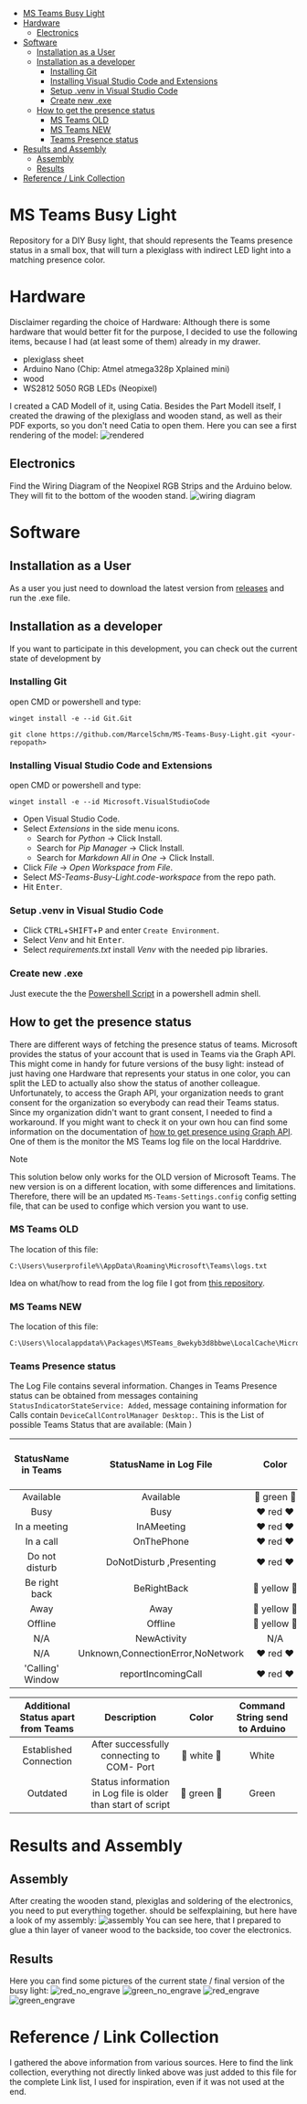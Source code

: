 - [MS Teams Busy Light](#ms-teams-busy-light)
- [Hardware](#hardware)
	- [Electronics](#electronics)
- [Software](#software)
	- [Installation as a User](#installation-as-a-user)
	- [Installation as a developer](#installation-as-a-developer)
		- [Installing Git](#installing-git)
		- [Installing Visual Studio Code and Extensions](#installing-visual-studio-code-and-extensions)
		- [Setup .venv in Visual Studio Code](#setup-venv-in-visual-studio-code)
		- [Create new .exe](#create-new-exe)
	- [How to get the presence status](#how-to-get-the-presence-status)
		- [MS Teams OLD](#ms-teams-old)
		- [MS Teams NEW](#ms-teams-new)
		- [Teams Presence status](#teams-presence-status)
- [Results and Assembly](#results-and-assembly)
	- [Assembly](#assembly)
	- [Results](#results)
- [Reference / Link Collection](#reference--link-collection)
# MS Teams Busy Light

Repository for a DIY Busy light, that should represents the Teams presence status in a small box, that will turn a plexiglass 
with indirect LED light into a matching presence color.


# Hardware

Disclaimer regarding the choice of Hardware: Although there is some hardware that would better fit for the purpose, 
I decided to use the following items, because I had (at least some of them) already in my drawer. 

* plexiglass sheet
* Arduino Nano (Chip: Atmel atmega328p Xplained mini)
* wood 
* WS2812 5050 RGB LEDs (Neopixel)

I created a CAD Modell of it, using Catia. Besides the Part Modell itself, I created the drawing of the plexiglass and 
wooden stand, as well as their PDF exports, so you don't need Catia to open them. Here you can see a first rendering of the model: 
![rendered](images/rendered.bmp)

## Electronics
Find the Wiring Diagram of the Neopixel RGB Strips and the Arduino below. They will fit to the bottom of the wooden stand. 
![wiring diagram](images/wiring%20diagram.png)

# Software

## Installation as a User

As a user you just need to download the latest version from [releases](https://github.com/MarcelSchm/MS-Teams-Busy-Light/releases) and run the .exe file. 

## Installation as a developer

If you want to participate in this development, you can check out the current state of development by

### Installing Git

open CMD or powershell and type:

	winget install -e --id Git.Git

```
git clone https://github.com/MarcelSchm/MS-Teams-Busy-Light.git <your-repopath>
```

### Installing Visual Studio Code and Extensions


open CMD or powershell and type:


	winget install -e --id Microsoft.VisualStudioCode


* Open Visual Studio Code.
* Select _Extensions_ in the side menu icons.
  * Search for _Python_ → Click Install.
  * Search for _Pip Manager_ → Click Install.
  * Search for _Markdown All in One_ → Click Install.
* Click _File_ → _Open Workspace from File_.
* Select _MS-Teams-Busy-Light.code-workspace_ from the repo path.
* Hit <kbd>Enter</kbd>.


### Setup .venv in Visual Studio Code

* Click <kbd>CTRL</kbd>+<kbd>SHIFT</kbd>+<kbd>P</kbd> and enter ``Create Environment``.
* Select _Venv_ and hit <kbd>Enter</kbd>.
* Select _requirements.txt_ install _Venv_ with the needed pip libraries.

### Create new .exe

Just execute the the [Powershell Script](createNewTeamsBusyLightExe.ps1) in a powershell admin shell. 

## How to get the presence status

There are different ways of fetching the presence status of teams. Microsoft provides the status of your account that 
is used in Teams via the Graph API. This might come in handy for future versions of the busy light: 
instead of just having one Hardware that represents your status in one color, you can split the LED to actually also show 
the status of another colleague. Unfortunately, to access the Graph API, your organization needs to grant consent 
for the organization so everybody can read their Teams status. Since my organization didn't want to grant consent, 
I needed to find a workaround. If you might want to check it on your own hou can find some information on the documentation of
[how to get presence using Graph API][6].
One of them is the monitor the MS Teams log file on the local Harddrive.

> [!NOTE]
> This solution below only works for the OLD version of Microsoft Teams. The new version is on a different location, with some differences and limitations. Therefore, there will be an updated `MS-Teams-Settings.config` config setting file, that can be used to confige which version you want to use. 


### MS Teams OLD
The location of this file: 

	C:\Users\%userprofile%\AppData\Roaming\Microsoft\Teams\logs.txt
	
Idea on what/how to read from the log file I got from [this repository][2].

### MS Teams NEW
The location of this file: 

	C:\Users\%localappdata%\Packages\MSTeams_8wekyb3d8bbwe\LocalCache\Microsoft\MSTeams\Logs


	
### Teams Presence status
The Log File contains several information. 
Changes in Teams Presence status can be obtained from messages containing ```StatusIndicatorStateService: Added```, message containing information for Calls contain ```DeviceCallControlManager Desktop:```.
This is the List of possible Teams Status that are available:
(Main )

| StatusName in Teams | StatusName in Log File  |  				Color 					| Command String send to Arduino |
|:-------------------:|:-----------------------:|:-------------------------------------:|:------------------------------:|
|    Available        |        Available        | 	:green_heart: green :green_heart: 	|			Green				 |
|    Busy             |     Busy                | 	 :heart: red :heart:			    |			Red				 	 |
|    In a meeting     | InAMeeting  			|	 :heart: red :heart:			    |			Red				 	 |
|    In a call        |     OnThePhone          | 	 :heart: red :heart:			    |			Red				 	 |
|    Do not disturb   | DoNotDisturb ,Presenting| 	 :heart: red :heart:			    |			Red				 	 |
|    Be right back    |     BeRightBack         | :yellow_heart: yellow :yellow_heart:	|			Yellow				 |
| 	 Away             |		Away				| :yellow_heart: yellow :yellow_heart:	|			Yellow				 |
|	 Offline          |		Offline				| :yellow_heart: yellow :yellow_heart:	|			Yellow				 |
| 		N/A			  | NewActivity				| 						N/A	 			|								 |
| 		N/A			  | Unknown,ConnectionError,NoNetwork| :heart: red :heart:		 	|			Red				 	 |
| 	'Calling' Window  | reportIncomingCall 		| :heart: red :heart:		 			|			BlinkRed				 	 |


| Additional Status apart from Teams | 				Description 				  |  				Color 				  | Command String send to Arduino |
|:----------------------------------:|:------------------------------------------:|:-------------------------------------:|:------------------------------:|
|Established Connection				 | After successfully connecting to COM- Port | :white_heart: white :white_heart:	  |				White			   |
| Outdated 				| Status information in Log file is older than start of script| :green_heart: green :green_heart: |				Green		       |	


# Results and Assembly

## Assembly 
After creating the wooden stand, plexiglas and soldering of the electronics, you need to put everything together. should be selfexplaining, but here have a look of my assembly:
![assembly](images/assembly_and_glue.jpg)
You can see here, that I prepared to glue a thin layer of vaneer wood to the  backside, too cover the electronics. 

## Results
Here you can find some pictures of the current state / final version of the busy light:
![red_no_engrave](images/red_without_Engraving.jpg)
![green_no_engrave](images/green_without_engraving.jpg)
![red_engrave](images/red_with_engraving.jpg)
![green_engrave](images/green_with_engraving.jpg)


# Reference / Link Collection

I gathered the above information from various sources. Here to find the link collection, everything not directly linked above
was just added to this file for the complete Link list, I used for inspiration, even if it was not used at the end. 


[1]: <https://www.reddit.com/r/MicrosoftTeams/comments/iuxcac/diy_busylight/?rdt=45645> "Reddit Discussion"
[2]: <https://github.com/ajobbins/AHK-Teams-Presence> "AutoHotKey Log"
[3]: <https://github.com/JnyJny/busylight> 
[4]: <https://github.com/toblum/ESPTeamsPresence>
[5]: <https://www.eliostruyf.com/diy-building-busy-light-show-microsoft-teams-presence/>
[6]: <https://learn.microsoft.com/en-us/graph/api/presence-get?view=graph-rest-beta&tabs=http#code-try-1>
[7]: <https://www.hackster.io/benedikt-hubschen/office-busylight-1a8e30>
[8]: <https://teamsqueen.com/2021/08/19/a-busylight-with-microsoft-teams/>
[9]: <https://www.chiark.greenend.org.uk/~sgtatham/putty/latest.html>





